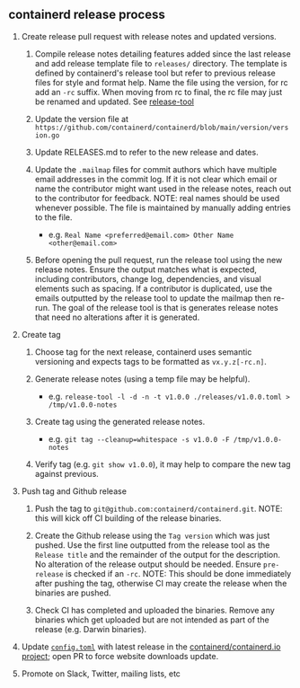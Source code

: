 ## containerd release process

1. Create release pull request with release notes and updated versions.

   1. Compile release notes detailing features added since the last release and
      add release template file to `releases/` directory. The template is defined
      by containerd's release tool but refer to previous release files for style
      and format help. Name the file using the version, for rc add an `-rc` suffix.
      When moving from rc to final, the rc file may just be renamed and updated.
      See [release-tool](https://github.com/containerd/release-tool)

   2. Update the version file at `https://github.com/containerd/containerd/blob/main/version/version.go`

   3. Update RELEASES.md to refer to the new release and dates.

   4. Update the `.mailmap` files for commit authors which have multiple email addresses in the commit log.
      If it is not clear which email or name the contributor might want used in the release notes, reach
      out to the contributor for feedback. NOTE: real names should be used whenever possible. The file is
      maintained by manually adding entries to the file.
      - e.g. `Real Name <preferred@email.com> Other Name <other@email.com>`

   5. Before opening the pull request, run the release tool using the new release notes.
      Ensure the output matches what is expected, including contributors, change log,
      dependencies, and visual elements such as spacing. If a contributor is duplicated,
      use the emails outputted by the release tool to update the mailmap then re-run. The
      goal of the release tool is that is generates release notes that need no
      alterations after it is generated.

2. Create tag

   1. Choose tag for the next release, containerd uses semantic versioning and
      expects tags to be formatted as `vx.y.z[-rc.n]`.

   2. Generate release notes (using a temp file may be helpful).
      - e.g. `release-tool -l -d -n -t v1.0.0 ./releases/v1.0.0.toml > /tmp/v1.0.0-notes`

   3. Create tag using the generated release notes.
      - e.g. `git tag --cleanup=whitespace -s v1.0.0 -F /tmp/v1.0.0-notes`

   4. Verify tag (e.g. `git show v1.0.0`), it may help to compare the new tag against previous.

3. Push tag and Github release

   1. Push the tag to `git@github.com:containerd/containerd.git`.
      NOTE: this will kick off CI building of the release binaries.

   2. Create the Github release using the `Tag version` which was just pushed. Use the first
      line outputted from the release tool as the `Release title` and the remainder of the
      output for the description. No alteration of the release output should be needed.
      Ensure `pre-release` is checked if an `-rc`.
      NOTE: This should be done immediately after pushing the tag, otherwise CI may create the release
      when the binaries are pushed.

   3. Check CI has completed and uploaded the binaries. Remove any binaries which get
      uploaded but are not intended as part of the release (e.g. Darwin binaries).

4. Update [`config.toml`](https://github.com/containerd/containerd.io/blob/f827d53826a426cb48f24cc08e43cc8722ad6d01/config.toml#L35) with latest release in the [containerd/containerd.io project](https://github.com/containerd/containerd.io); open PR to
   force website downloads update.

5. Promote on Slack, Twitter, mailing lists, etc

